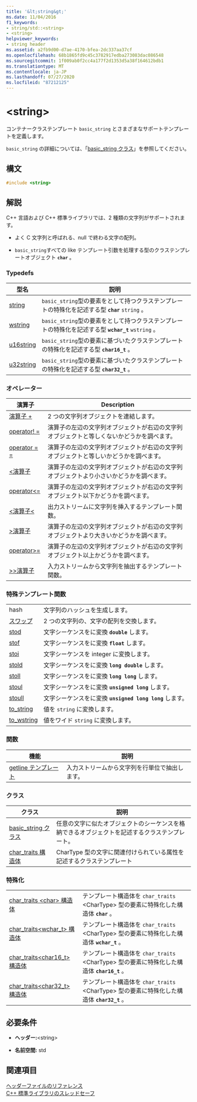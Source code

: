 ```yaml
---
title: '&lt;string&gt;'
ms.date: 11/04/2016
f1_keywords:
- string/std::<string>
- <string>
helpviewer_keywords:
- string header
ms.assetid: a2fb9d00-d7ae-4170-bfea-2dc337aa37cf
ms.openlocfilehash: 68b1865fd9c45c3782917edba273083dac086548
ms.sourcegitcommit: 1f009ab0f2cc4a177f2d1353d5a38f164612bdb1
ms.translationtype: MT
ms.contentlocale: ja-JP
ms.lasthandoff: 07/27/2020
ms.locfileid: "87212125"
---
```

# <a name="ltstringgt"></a>&lt;string&gt;

コンテナークラステンプレート `basic_string` とさまざまなサポートテンプレートを定義します。

`basic_string` の詳細については、「[basic_string クラス](../standard-library/basic-string-class.md)」を参照してください。

## <a name="syntax"></a>構文

```cpp
#include <string>
```

## <a name="remarks"></a>解説

C++ 言語および C++ 標準ライブラリでは、2 種類の文字列がサポートされます。

- よく C 文字列と呼ばれる、null で終わる文字の配列。

- `basic_string`すべての like テンプレート引数を処理する型のクラステンプレートオブジェクト **`char`** 。

### <a name="typedefs"></a>Typedefs

|型名|説明|
|-|-|
|[string](../standard-library/string-typedefs.md#string)|`basic_string`型の要素をとして持つクラステンプレートの特殊化を記述する型 **`char`** `string` 。|
|[wstring](../standard-library/string-typedefs.md#wstring)|`basic_string`型の要素をとして持つクラステンプレートの特殊化を記述する型 **`wchar_t`** `wstring` 。|
|[u16string](../standard-library/string-typedefs.md#u16string)|`basic_string`型の要素に基づいたクラステンプレートの特殊化を記述する型 **`char16_t`** 。|
|[u32string](../standard-library/string-typedefs.md#u32string)|`basic_string`型の要素に基づいたクラステンプレートの特殊化を記述する型 **`char32_t`** 。|

### <a name="operators"></a>オペレーター

|演算子|Description|
|-|-|
|[演算子 +](../standard-library/string-operators.md#op_add)|2 つの文字列オブジェクトを連結します。|
|[operator! =](../standard-library/string-operators.md#op_neq)|演算子の左辺の文字列オブジェクトが右辺の文字列オブジェクトと等しくないかどうかを調べます。|
|[operator = =](../standard-library/string-operators.md#op_eq_eq)|演算子の左辺の文字列オブジェクトが右辺の文字列オブジェクトと等しいかどうかを調べます。|
|[<演算子](../standard-library/string-operators.md#op_lt)|演算子の左辺の文字列オブジェクトが右辺の文字列オブジェクトより小さいかどうかを調べます。|
|[operator<=](../standard-library/string-operators.md#op_lt_eq)|演算子の左辺の文字列オブジェクトが右辺の文字列オブジェクト以下かどうかを調べます。|
|[<演算子\<](../standard-library/string-operators.md#op_lt_lt)|出力ストリームに文字列を挿入するテンプレート関数。|
|[>演算子](../standard-library/string-operators.md#op_gt)|演算子の左辺の文字列オブジェクトが右辺の文字列オブジェクトより大きいかどうかを調べます。|
|[operator>=](../standard-library/string-operators.md#op_gt_eq)|演算子の左辺の文字列オブジェクトが右辺の文字列オブジェクト以上かどうかを調べます。|
|[>>演算子](../standard-library/string-operators.md#op_gt_gt)|入力ストリームから文字列を抽出するテンプレート関数。|

### <a name="specialized-template-functions"></a>特殊テンプレート関数

|||
|-|-|
|hash|文字列のハッシュを生成します。|
|[スワップ](../standard-library/string-functions.md#swap)|2 つの文字列の、文字の配列を交換します。|
|[stod](../standard-library/string-functions.md#stod)|文字シーケンスをに変換 **`double`** します。|
|[stof](../standard-library/string-functions.md#stof)|文字シーケンスをに変換 **`float`** します。|
|[stoi](../standard-library/string-functions.md#stoi)|文字シーケンスを integer に変換します。|
|[stold](../standard-library/string-functions.md#stold)|文字シーケンスをに変換 **`long double`** します。|
|[stoll](../standard-library/string-functions.md#stoll)|文字シーケンスをに変換 **`long long`** します。|
|[stoul](../standard-library/string-functions.md#stoul)|文字シーケンスをに変換 **`unsigned long`** します。|
|[stoull](../standard-library/string-functions.md#stoull)|文字シーケンスをに変換 **`unsigned long long`** します。|
|[to_string](../standard-library/string-functions.md#to_string)|値を `string` に変換します。|
|[to_wstring](../standard-library/string-functions.md#to_wstring)|値をワイド `string` に変換します。|

### <a name="functions"></a>関数

|機能|説明|
|-|-|
|[getline テンプレート](../standard-library/string-functions.md#getline)|入力ストリームから文字列を行単位で抽出します。|

### <a name="classes"></a>クラス

|クラス|説明|
|-|-|
|[basic_string クラス](../standard-library/basic-string-class.md)|任意の文字に似たオブジェクトのシーケンスを格納できるオブジェクトを記述するクラステンプレート。|
|[char_traits 構造体](../standard-library/char-traits-struct.md)|CharType 型の文字に関連付けられている属性を記述するクラステンプレート|

### <a name="specializations"></a>特殊化

|||
|-|-|
|[char_traits \<char> 構造体](../standard-library/char-traits-char-struct.md)|テンプレート構造体を `char_traits` \<CharType> 型の要素に特殊化した構造体 **`char`** 。|
|[char_traits<wchar_t> 構造体](../standard-library/char-traits-wchar-t-struct.md)|テンプレート構造体を `char_traits` \<CharType> 型の要素に特殊化した構造体 **`wchar_t`** 。|
|[char_traits<char16_t> 構造体](../standard-library/char-traits-char16-t-struct.md)|テンプレート構造体を `char_traits` \<CharType> 型の要素に特殊化した構造体 **`char16_t`** 。|
|[char_traits<char32_t> 構造体](../standard-library/char-traits-char32-t-struct.md)|テンプレート構造体を `char_traits` \<CharType> 型の要素に特殊化した構造体 **`char32_t`** 。|

## <a name="requirements"></a>必要条件

- **ヘッダー:**\<string>

- **名前空間:** std

## <a name="see-also"></a>関連項目

[ヘッダーファイルのリファレンス](../standard-library/cpp-standard-library-header-files.md)\
[C++ 標準ライブラリのスレッドセーフ](../standard-library/thread-safety-in-the-cpp-standard-library.md)
